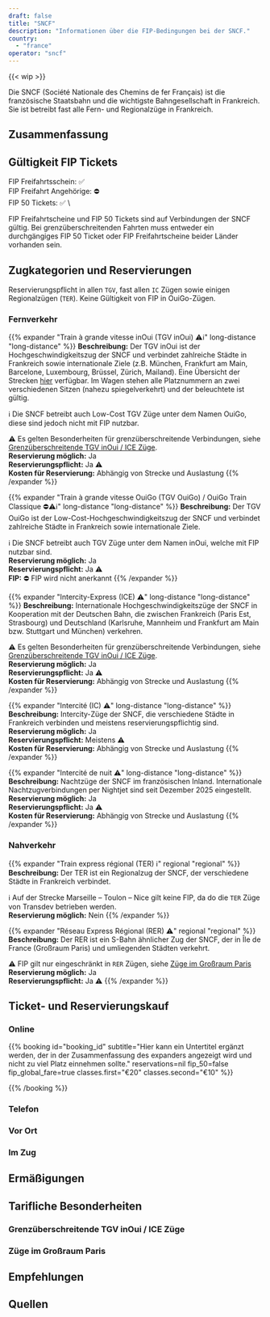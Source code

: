 ```yaml
---
draft: false
title: "SNCF"
description: "Informationen über die FIP-Bedingungen bei der SNCF."
country:
  - "france"
operator: "sncf"
---
```


<!-- Entferne das "WIP" Snippet, wenn die Inhalte der Seite vollständig sind -->

{{< wip >}}

Die SNCF (Société Nationale des Chemins de fer Français) ist die französische Staatsbahn und die wichtigste Bahngesellschaft in Frankreich. Sie ist betreibt fast alle Fern- und Regionalzüge in Frankreich.

## Zusammenfassung

<!--
  Stichpunktartige Zusammenfassung der wichtigsten Besonderheiten/FIP-Reglungen der Bahngesellschaft.
  Z.B.
  - Werden FIP 50 und FIP Freifahrtsscheine akzeptiert?
  - Gibt es eine Reservierungspflicht?
  - Gibt es sonstige tarifliche Sonderregelungen oder Abweichungen zu anderen FIP Bahngesellschaften?
-->

## Gültigkeit FIP Tickets

FIP Freifahrtsschein: ✅ \
FIP Freifahrt Angehörige: ⛔ \
FIP 50 Tickets: ✅ \

FIP Freifahrtscheine und FIP 50 Tickets sind auf Verbindungen der SNCF gültig. Bei grenzüberschreitenden Fahrten muss entweder ein durchgängiges FIP 50 Ticket oder FIP Freifahrtscheine beider Länder vorhanden sein.

## Zugkategorien und Reservierungen

Reservierungspflicht in allen `TGV`, fast allen `IC` Zügen sowie einigen Regionalzügen (`TER`). Keine Gültigkeit von FIP in OuiGo-Zügen.

<!--
  Für jede Zugkategorie kann ein eigene Abschnitt nach dem folgenden Prinzip eingefügt werden.
  Im Titel können folgende Emojis verwendet werden:
  - ⚠️ für eine generelle Reservierungspflicht oder Zuschläge
  - 1️⃣ für eine Reservierungspflicht in der 1. Klasse
  - ⛔ für eine Nichtanerkennung von FIP
  - ℹ️ für Verwechslungsgefahr mit anderen Bahngesellschaften/Zugkategorien
-->

### Fernverkehr

{{% expander "Train à grande vitesse inOui (TGV inOui) ⚠️ℹ️" long-distance "long-distance" %}}
**Beschreibung:**
Der TGV inOui ist der Hochgeschwindigkeitszug der SNCF und verbindet zahlreiche Städte in Frankreich sowie internationale Ziele (z.B. München, Frankfurt am Main, Barcelone, Luxembourg, Brüssel, Zürich, Mailand). Eine Übersicht der Strecken [hier](https://www.sncf-connect.com/assets/media/2021-05/2014_axes-tgv_0.pdf) verfügbar. Im Wagen stehen alle Platznummern an zwei verschiedenen Sitzen (nahezu spiegelverkehrt) und der beleuchtete ist gültig.

ℹ️ Die SNCF betreibt auch Low-Cost TGV Züge unter dem Namen OuiGo, diese sind jedoch nicht mit FIP nutzbar.

⚠️ Es gelten Besonderheiten für grenzüberschreitende Verbindungen, siehe [Grenzüberschreitende TGV inOui / ICE Züge](#grenzüberschreitende-tgv-inoui--ice-züge). \
**Reservierung möglich:** Ja \
**Reservierungspflicht:** Ja ⚠️ \
**Kosten für Reservierung:** Abhängig von Strecke und Auslastung
{{% /expander %}}

{{% expander "Train à grande vitesse OuiGo (TGV OuiGo) / OuiGo Train Classique ⛔⚠️ℹ️" long-distance "long-distance" %}}
**Beschreibung:**
Der TGV OuiGo ist der Low-Cost-Hochgeschwindigkeitszug der SNCF und verbindet zahlreiche Städte in Frankreich sowie internationale Ziele.

ℹ️ Die SNCF betreibt auch TGV Züge unter dem Namen inOui, welche mit FIP nutzbar sind. \
**Reservierung möglich:** Ja \
**Reservierungspflicht:** Ja ⚠️ \
**FIP:** ⛔ FIP wird nicht anerkannt
{{% /expander %}}

{{% expander "Intercity-Express (ICE) ⚠️" long-distance "long-distance" %}}
**Beschreibung:**
Internationale Hochgeschwindigkeitszüge der SNCF in Kooperation mit der Deutschen Bahn, die zwischen Frankreich (Paris Est, Strasbourg) und Deutschland (Karlsruhe, Mannheim und Frankfurt am Main bzw. Stuttgart und München) verkehren.

⚠️ Es gelten Besonderheiten für grenzüberschreitende Verbindungen, siehe [Grenzüberschreitende TGV inOui / ICE Züge](#grenzüberschreitende-tgv-inoui--ice-züge). \
**Reservierung möglich:** Ja \
**Reservierungspflicht:** Ja ⚠️ \
**Kosten für Reservierung:** Abhängig von Strecke und Auslastung
{{% /expander %}}

{{% expander "Intercité (IC) ⚠️" long-distance "long-distance" %}}
**Beschreibung:**
Intercity-Züge der SNCF, die verschiedene Städte in Frankreich verbinden und meistens reservierungspflichtig sind. \
**Reservierung möglich:** Ja \
**Reservierungspflicht:** Meistens ⚠️ \
**Kosten für Reservierung:** Abhängig von Strecke und Auslastung
{{% /expander %}}

{{% expander "Intercité de nuit ⚠️" long-distance "long-distance" %}}
**Beschreibung:**
Nachtzüge der SNCF im französischen Inland. Internationale Nachtzugverbindungen per Nightjet sind seit Dezember 2025 eingestellt. \
**Reservierung möglich:** Ja \
**Reservierungspflicht:** Ja ⚠️ \
**Kosten für Reservierung:** Abhängig von Strecke und Auslastung
{{% /expander %}}

### Nahverkehr

{{% expander "Train express régional (TER) ℹ️" regional "regional" %}}
**Beschreibung:**
Der TER ist ein Regionalzug der SNCF, der verschiedene Städte in Frankreich verbindet.

ℹ️ Auf der Strecke Marseille – Toulon – Nice gilt keine FIP, da do die `TER` Züge von Transdev betrieben werden. \
**Reservierung möglich:** Nein
{{% /expander %}}

{{% expander "Réseau Express Régional (RER) ⚠️" regional "regional" %}}
**Beschreibung:**
Der RER ist ein S-Bahn ähnlicher Zug der SNCF, der in Île de France (Großraum Paris) und umliegenden Städten verkehrt.

⚠️ FIP gilt nur eingeschränkt in `RER` Zügen, siehe [Züge im Großraum Paris](#züge-im-großraum-paris) \
**Reservierung möglich:** Ja \
**Reservierungspflicht:** Ja ⚠️
{{% /expander %}}

## Ticket- und Reservierungskauf

### Online

<!--
  Bette hier Buchungsplattformen mit Onlinebuchung ein.

  Individuelle Buchungsparameter können überschrieben werden, aber müssen nicht überschrieben werden.
  Wenn sie nicht übergeben werden, dann werden die definieren defaults der Seite der Buchungsplattform verwendet.

  Mehr Informationen sind im booking archetype zu finden.
-->

{{% booking id="booking_id"
    subtitle="Hier kann ein Untertitel ergänzt werden, der in der Zusammenfassung des expanders angezeigt wird und nicht zu viel Platz einnehmen sollte."
    reservations=nil
    fip_50=false
    fip_global_fare=true
    classes.first="€20"
    classes.second="€10"
%}}

<!-- Hier können zusätzliche landesspezifische Details zur Buchungsplattform ergänzt werden. -->

{{% /booking %}}

### Telefon

<!--
  Füge hier weitere Buchungsplattformen mit Buchung per Telefon hinzu.
-->

### Vor Ort

<!--
  Füge hier weitere Buchungsplattformen mit Buchung vor Ort hinzu.
-->

### Im Zug

<!--
  Können im Zug noch Fahrkarten mit FIP Rabatt gekauft werden, wenn ja wie und gibt einen Preisaufschlag?
-->

## Ermäßigungen

<!--
  Welche Ermäßigungen können Kinder bekommen und unter welchen Umständen?
  Welche Ermäßigungen kann es sonst noch geben?
-->

## Tarifliche Besonderheiten

### Grenzüberschreitende TGV inOui / ICE Züge

### Züge im Großraum Paris

### <Route bzw. Name>

<!--
  Beschreibung der Besonderheit, wenn es auf bestimmten Routen z.B. Sonderregelungen gibt.
-->

## Empfehlungen

<!--
  Persönliche Empfehlungen und besondere persönliche Hinweise für die Fahrt
-->

## Quellen

[^1]: [<Quellenname 1>](Link)

[^2]: [<Quellenname 2](Link)
